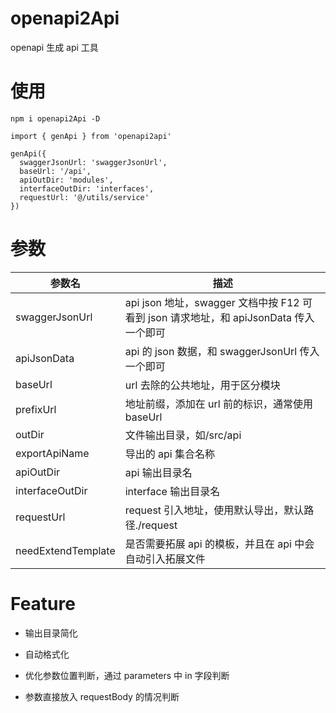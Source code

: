 # openapi2Api

openapi 生成 api 工具

# 使用

```
npm i openapi2Api -D

import { genApi } from 'openapi2api'

genApi({
  swaggerJsonUrl: 'swaggerJsonUrl',
  baseUrl: '/api',
  apiOutDir: 'modules',
  interfaceOutDir: 'interfaces',
  requestUrl: '@/utils/service'
})

```

# 参数

| 参数名             | 描述                                                                                  |
| ------------------ | ------------------------------------------------------------------------------------- |
| swaggerJsonUrl     | api json 地址，swagger 文档中按 F12 可看到 json 请求地址，和 apiJsonData 传入一个即可 |
| apiJsonData        | api 的 json 数据，和 swaggerJsonUrl 传入一个即可                                      |
| baseUrl            | url 去除的公共地址，用于区分模块                                                      |
| prefixUrl          | 地址前缀，添加在 url 前的标识，通常使用 baseUrl                                       |
| outDir             | 文件输出目录，如/src/api                                                              |
| exportApiName      | 导出的 api 集合名称                                                                   |
| apiOutDir          | api 输出目录名                                                                        |
| interfaceOutDir    | interface 输出目录名                                                                  |
| requestUrl         | request 引入地址，使用默认导出，默认路径./request                                     |
| needExtendTemplate | 是否需要拓展 api 的模板，并且在 api 中会自动引入拓展文件                              |

# Feature

- 输出目录简化
- 自动格式化

- 优化参数位置判断，通过 parameters 中 in 字段判断
- 参数直接放入 requestBody 的情况判断
